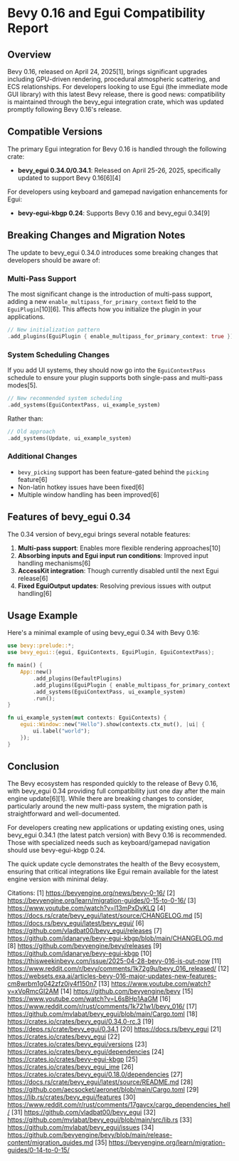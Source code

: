 # Bevy 0.16 and Egui Compatibility Report

## Overview

Bevy 0.16, released on April 24, 2025[1], brings significant upgrades including GPU-driven rendering, procedural atmospheric scattering, and ECS relationships. For developers looking to use Egui (the immediate mode GUI library) with this latest Bevy release, there is good news: compatibility is maintained through the bevy_egui integration crate, which was updated promptly following Bevy 0.16's release.

## Compatible Versions

The primary Egui integration for Bevy 0.16 is handled through the following crate:

- **bevy_egui 0.34.0/0.34.1**: Released on April 25-26, 2025, specifically updated to support Bevy 0.16[6][4]

For developers using keyboard and gamepad navigation enhancements for Egui:

- **bevy-egui-kbgp 0.24**: Supports Bevy 0.16 and bevy_egui 0.34[9]

## Breaking Changes and Migration Notes

The update to bevy_egui 0.34.0 introduces some breaking changes that developers should be aware of:

### Multi-Pass Support
The most significant change is the introduction of multi-pass support, adding a new `enable_multipass_for_primary_context` field to the `EguiPlugin`[10][6]. This affects how you initialize the plugin in your applications.

```rust
// New initialization pattern
.add_plugins(EguiPlugin { enable_multipass_for_primary_context: true })
```

### System Scheduling Changes

If you add UI systems, they should now go into the `EguiContextPass` schedule to ensure your plugin supports both single-pass and multi-pass modes[5].

```rust
// New recommended system scheduling
.add_systems(EguiContextPass, ui_example_system)
```

Rather than:

```rust
// Old approach
.add_systems(Update, ui_example_system)
```

### Additional Changes

- `bevy_picking` support has been feature-gated behind the `picking` feature[6]
- Non-latin hotkey issues have been fixed[6]
- Multiple window handling has been improved[6]

## Features of bevy_egui 0.34

The 0.34 version of bevy_egui brings several notable features:

1. **Multi-pass support**: Enables more flexible rendering approaches[10]
2. **Absorbing inputs and Egui input run conditions**: Improved input handling mechanisms[6]
3. **AccessKit integration**: Though currently disabled until the next Egui release[6]
4. **Fixed EguiOutput updates**: Resolving previous issues with output handling[6]

## Usage Example

Here's a minimal example of using bevy_egui 0.34 with Bevy 0.16:

```rust
use bevy::prelude::*;
use bevy_egui::{egui, EguiContexts, EguiPlugin, EguiContextPass};

fn main() {
    App::new()
        .add_plugins(DefaultPlugins)
        .add_plugins(EguiPlugin { enable_multipass_for_primary_context: true })
        .add_systems(EguiContextPass, ui_example_system)
        .run();
}

fn ui_example_system(mut contexts: EguiContexts) {
    egui::Window::new("Hello").show(contexts.ctx_mut(), |ui| {
        ui.label("world");
    });
}
```

## Conclusion

The Bevy ecosystem has responded quickly to the release of Bevy 0.16, with bevy_egui 0.34 providing full compatibility just one day after the main engine update[6][1]. While there are breaking changes to consider, particularly around the new multi-pass system, the migration path is straightforward and well-documented.

For developers creating new applications or updating existing ones, using bevy_egui 0.34.1 (the latest patch version) with Bevy 0.16 is recommended. Those with specialized needs such as keyboard/gamepad navigation should use bevy-egui-kbgp 0.24.

The quick update cycle demonstrates the health of the Bevy ecosystem, ensuring that critical integrations like Egui remain available for the latest engine version with minimal delay.

Citations:
[1] https://bevyengine.org/news/bevy-0-16/
[2] https://bevyengine.org/learn/migration-guides/0-15-to-0-16/
[3] https://www.youtube.com/watch?v=l13mPxDvKLQ
[4] https://docs.rs/crate/bevy_egui/latest/source/CHANGELOG.md
[5] https://docs.rs/bevy_egui/latest/bevy_egui/
[6] https://github.com/vladbat00/bevy_egui/releases
[7] https://github.com/idanarye/bevy-egui-kbgp/blob/main/CHANGELOG.md
[8] https://github.com/bevyengine/bevy/releases
[9] https://github.com/idanarye/bevy-egui-kbgp
[10] https://thisweekinbevy.com/issue/2025-04-28-bevy-016-is-out-now
[11] https://www.reddit.com/r/bevy/comments/1k72g9u/bevy_016_released/
[12] https://websets.exa.ai/articles-bevy-016-major-updates-new-features-cm8wrbm1g042zfz0iy4f150n7
[13] https://www.youtube.com/watch?v=xVoRmcGI2AM
[14] https://github.com/bevyengine/bevy
[15] https://www.youtube.com/watch?v=L6sBHp1AaGM
[16] https://www.reddit.com/r/rust/comments/1k721w1/bevy_016/
[17] https://github.com/mvlabat/bevy_egui/blob/main/Cargo.toml
[18] https://crates.io/crates/bevy_egui/0.34.0-rc.3
[19] https://deps.rs/crate/bevy_egui/0.34.1
[20] https://docs.rs/bevy_egui
[21] https://crates.io/crates/bevy_egui
[22] https://crates.io/crates/bevy_egui/versions
[23] https://crates.io/crates/bevy_egui/dependencies
[24] https://crates.io/crates/bevy-egui-kbgp
[25] https://crates.io/crates/bevy_egui_ime
[26] https://crates.io/crates/bevy_egui/0.18.0/dependencies
[27] https://docs.rs/crate/bevy_egui/latest/source/README.md
[28] https://github.com/aecsocket/aeronet/blob/main/Cargo.toml
[29] https://lib.rs/crates/bevy_egui/features
[30] https://www.reddit.com/r/rust/comments/17gavcx/cargo_dependencies_hell/
[31] https://github.com/vladbat00/bevy_egui
[32] https://github.com/mvlabat/bevy_egui/blob/main/src/lib.rs
[33] https://github.com/mvlabat/bevy_egui/issues
[34] https://github.com/bevyengine/bevy/blob/main/release-content/migration_guides.md
[35] https://bevyengine.org/learn/migration-guides/0-14-to-0-15/
